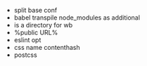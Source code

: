 * split base conf
* babel transpile node_modules as additional
* is a directory for wb
* %public URL%
* eslint opt
* css name contenthash
* postcss
 